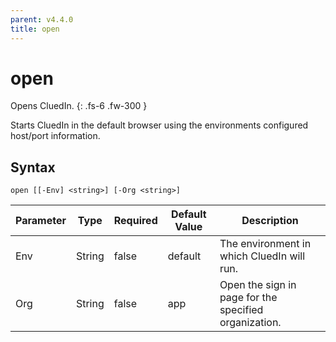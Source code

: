 ```yaml
---
parent: v4.4.0
title: open
---
```


# open

Opens CluedIn.
{: .fs-6 .fw-300 }

Starts CluedIn in the default browser using the environments configured
host/port information.

## Syntax

```
open [[-Env] <string>] [-Org <string>] 
```

| Parameter | Type | Required | Default Value | Description |
| --------- | ---- | -------- | ------------- | ----------- |
| Env | String | false | default | The environment in which CluedIn will run. 
| Org | String | false | app | Open the sign in page for the specified organization. 


